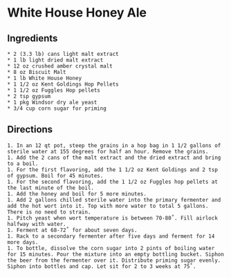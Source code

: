 # White House Honey Ale
## Ingredients
    * 2 (3.3 lb) cans light malt extract
    * 1 lb light dried malt extract
    * 12 oz crushed amber crystal malt
    * 8 oz Biscuit Malt
    * 1 lb White House Honey
    * 1 1/2 oz Kent Goldings Hop Pellets
    * 1 1/2 oz Fuggles Hop pellets
    * 2 tsp gypsum
    * 1 pkg Windsor dry ale yeast
    * 3/4 cup corn sugar for priming
## Directions
    1. In an 12 qt pot, steep the grains in a hop bag in 1 1/2 gallons of sterile water at 155 degrees for half an hour. Remove the grains.
    1. Add the 2 cans of the malt extract and the dried extract and bring to a boil.
    1. For the first flavoring, add the 1 1/2 oz Kent Goldings and 2 tsp of gypsum. Boil for 45 minutes.
    1. For the second flavoring, add the 1 1/2 oz Fuggles hop pellets at the last minute of the boil.
    1. Add the honey and boil for 5 more minutes.
    1. Add 2 gallons chilled sterile water into the primary fermenter and add the hot wort into it. Top with more water to total 5 gallons. There is no need to strain.
    1. Pitch yeast when wort temperature is between 70-80˚. Fill airlock halfway with water.
    1. Ferment at 68-72˚ for about seven days.
    1. Rack to a secondary fermenter after five days and ferment for 14 more days.
    1. To bottle, dissolve the corn sugar into 2 pints of boiling water for 15 minutes. Pour the mixture into an empty bottling bucket. Siphon the beer from the fermenter over it. Distribute priming sugar evenly. Siphon into bottles and cap. Let sit for 2 to 3 weeks at 75˚.
